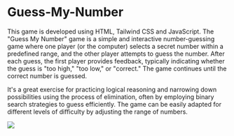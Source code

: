 # Guess-My-Number

<p>
This game is developed using HTML, Tailwind CSS and JavaScript.
The "Guess My Number" game is a simple and interactive number-guessing game where one player (or the computer) selects a secret number within a predefined range, and the other player attempts to guess the number. After each guess, the first player provides feedback, typically indicating whether the guess is "too high," "too low," or "correct." The game continues until the correct number is guessed.

It's a great exercise for practicing logical reasoning and narrowing down possibilities using the process of elimination, often by employing binary search strategies to guess efficiently. The game can be easily adapted for different levels of difficulty by adjusting the range of numbers.

 <img src="![WhatsApp Image 2024-09-24 at 1 47 30 PM](https://github.com/user-attachments/assets/252409e3-eb1b-4c71-ad11-6444507c09c1)"/>
</p>
